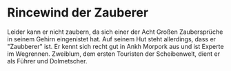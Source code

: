 # Rincewind der Zauberer
Leider kann er nicht zaubern, da sich einer der Acht Großen Zaubersprüche in seinem Gehirn eingenistet hat. Auf seinem Hut steht allerdings, dass er "Zaubberer" ist.
Er kennt sich recht gut in Ankh Morpork aus und ist Experte im Wegrennen. Zweiblum, dem ersten Touristen der Scheibenwelt, dient er als Führer und Dolmetscher.